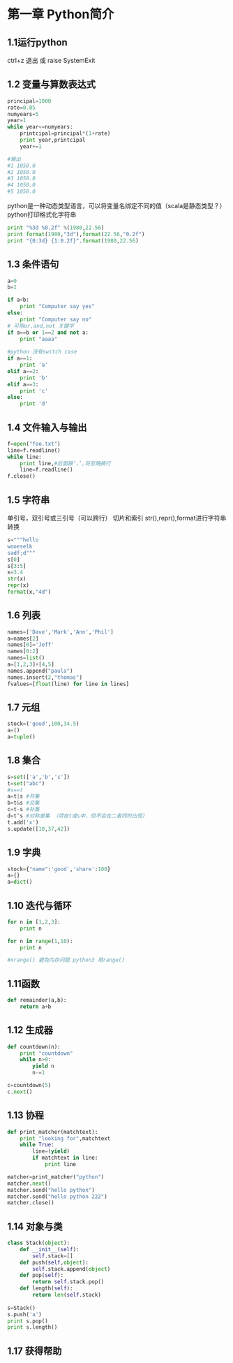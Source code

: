 # 第一章 Python简介

## 1.1运行python
ctrl+z 退出 或 raise SystemExit
## 1.2 变量与算数表达式
```python
principal=1000
rate=0.05
numyears=5
year=1
while year<=numyears:
    printcipal=principal*(1+rate)
    print year,printcipal
    year+=1

#输出
#1 1050.0
#2 1050.0
#3 1050.0
#4 1050.0
#5 1050.0
```
python是一种动态类型语言，可以将变量名绑定不同的值（scala是静态类型？）
python打印格式化字符串
```python
print "%3d %0.2f" %(1980,22.56)
print format(1980,"3d"),format(22.56,"0.2f")
print "{0:3d} {1:0.2f}".format(1980,22.56)
```
## 1.3 条件语句
```python
a=0
b=1

if a<b:
    print "Computer say yes"
else:
    print "Computer say no"
# 可用or,and,not 关键字
if a==b or 1==2 and not a:
    print "aaaa"
    
#python 没有switch case
if a==1:
    print 'a'
elif a==2:
    print 'b'
elif a==3:
    print 'c'
else:
    print 'd'
```
## 1.4 文件输入与输出
```python
f=open("foo.txt")
line=f.readline()
while line:
    print line,#后面跟‘，’,将忽略换行
    line=f.readline()
f.close()
```
## 1.5 字符串
单引号，双引号或三引号（可以跨行）
切片和索引
str(),repr(),format进行字符串转换
```python
s="""hello 
wooeselk
sadf;d"""
s[0]
s[3:5]
x=3.4
str(x)
repr(x)
format(x,"4d")
```
## 1.6 列表
```python
names=['Dave','Mark','Ann','Phil']
a=names[2]
names[0]='Jeff'
names[0:2]
names=list()
a=[1,2,3]+[4,5]
names.append("paula")
names.insert(2,"thomas")
fvalues=[float(line) for line in lines]
```
## 1.7 元组
```python
stock=('good',100,34.5)
a=()
a=tuple()
```
## 1.8 集合

```python
s=set(['a','b','c'])
t=set("abc")
#s==t
a=t|s #并集
b=t&s #交集
c=t-s #补集
d=t^s #对称差集 （项在t或s中，但不会在二者同时出现)
t.add('x')
s.update([10,37,42])
```
## 1.9 字典
```python
stock={"name":'good','share':100}
a={}
a=dict()
```

## 1.10 迭代与循环
```python
for n in [1,2,3]:
    print n

for n in range(1,10):
    print n

#xrange() 避免内存问题 python3 用range()
```
## 1.11函数
```python
def remainder(a,b):
    return a+b
```
## 1.12 生成器
```python
def countdown(n):
    print "countdown"
    while n>0:
        yield n
        n-=1

c=countdown(5)
c.next()
```

## 1.13 协程
```python
def print_matcher(matchtext):
    print "looking for",matchtext
    while True:
        line=(yield)
        if matchtext in line:
            print line

matcher=print_matcher("python")
matcher.next()
matcher.send("hello python")
matcher.send("hello python 222")
matcher.close()
```

## 1.14 对象与类
```python
class Stack(object):
    def __init__(self):
        self.stack=[]
    def push(self,object):
        self.stack.append(object)
    def pop(self):
        return self.stack.pop()
    def length(self):
        return len(self.stack)
    
s=Stack()
s.push('a')
print s.pop()
print s.length()
```
## 1.17 获得帮助
```python


```


